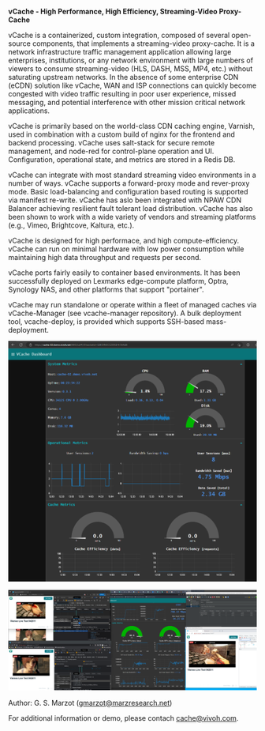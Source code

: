 
**vCache - High Performance, High Efficiency, Streaming-Video Proxy-Cache**

vCache is a containerized, custom integration, composed of several
open-source components, that implements a streaming-video
proxy-cache. It is a network infrastructure traffic management
application allowing large enterprises, institutions, or any network
environment with large numbers of viewers to consume streaming-video
(HLS, DASH, MSS, MP4, etc.) without saturating upstream networks. In
the absence of some enterprise CDN (eCDN) solution like vCache, WAN
and ISP connections can quickly become congested with video traffic
resulting in poor user experience, missed messaging, and potential
interference with other mission critical network applications.

vCache is primarily based on the world-class CDN caching engine,
Varnish, used in combination with a custom build of nginx for the
frontend and backend processing. vCache uses salt-stack for secure
remote management, and node-red for control-plane operation and
UI. Configuration, operational state, and metrics are stored in a
Redis DB.

vCache can integrate with most standard streaming video environments
in a number of ways. vCache supports a forward-proxy mode and
rever-proxy mode. Basic load-balancing and configuration based routing
is supported via manifest re-write. vCache has aslo been integrated
with NPAW CDN Balancer achieving resilient fault tolerant load
distribution. vCache has also been shown to work with a wide variety
of vendors and streaming platforms (e.g., Vimeo, Brightcove, Kaltura,
etc.).

vCache is designed for high performace, and high compute-efficiency.
vCache can run on minimal hardware with low power consumption while
maintaining high data throughput and requests per second.

vCache ports fairly easily to container based environments. It has
been successfully deployed on Lexmarks edge-compute platform, Optra,
Synology NAS, and other platforms that support "portainer".

vCache may run standalone or operate within a fleet of managed caches
via vCache-Manager (see vcache-manager repository). A bulk deployment
tool, vcache-deploy, is provided which supports SSH-based
mass-deployment.


![vcache dashboard](vcache.png)


![vcache dashboard 2](vcache2.png)


Author: G. S. Marzot (gmarzot@marzresearch.net)

For additional information or demo, please contach cache@vivoh.com.
